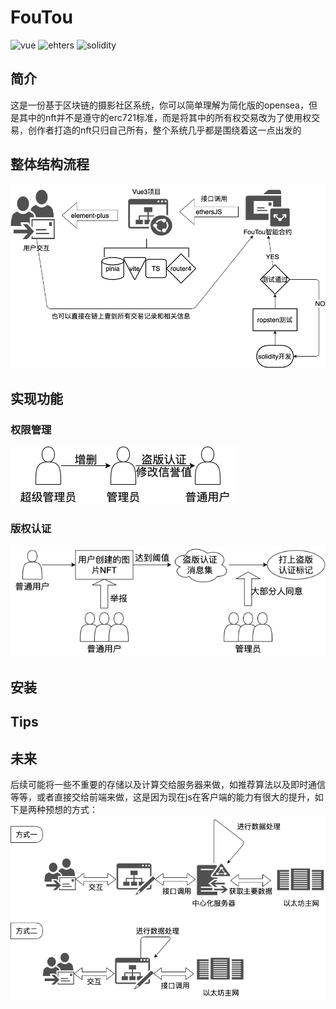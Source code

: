 # FouTou
![vue](https://img.shields.io/badge/%40vue-3.2.25-green?style=for-the-badge&logo=appveyor) ![ehters](https://img.shields.io/badge/%40ethers-5.6.9-brightgreen?style=for-the-badge&logo=appveyor) ![solidity](https://img.shields.io/badge/%40solidity-%5E0.8.7-blue?style=for-the-badge&logo=appveyor)
## 简介
这是一份基于区块链的摄影社区系统，你可以简单理解为简化版的opensea，但是其中的nft并不是遵守的erc721标准，而是将其中的所有权交易改为了使用权交易，创作者打造的nft只归自己所有，整个系统几乎都是围绕着这一点出发的
## 整体结构流程
![总体设计](./draw/总体设计.png)
## 实现功能
### 权限管理
![权限管理](./draw/auth.png)
### 版权认证
![版权认证](./draw/copyright.png)
## 安装

## Tips

## 未来
后续可能将一些不重要的存储以及计算交给服务器来做，如推荐算法以及即时通信等等，或者直接交给前端来做，这是因为现在js在客户端的能力有很大的提升，如下是两种预想的方式：
![web2结合区块链](./draw/web2%E7%BB%93%E5%90%88%E5%8C%BA%E5%9D%97%E9%93%BE.png)

